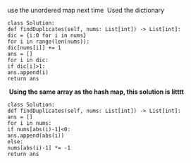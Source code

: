 use the unordered map next time
​
Used the dictionary
​
```
class Solution:
def findDuplicates(self, nums: List[int]) -> List[int]:
dic = {i:0 for i in nums}
for i in range(len(nums)):
dic[nums[i]] += 1
ans = []
for i in dic:
if dic[i]>1:
ans.append(i)
return ans
```
​
**Using the same array as the hash map, this solution is litttt**
​
```
class Solution:
def findDuplicates(self, nums: List[int]) -> List[int]:
ans = []
for i in nums:
if nums[abs(i)-1]<0:
ans.append(abs(i))
else:
nums[abs(i)-1] *= -1
return ans
```
